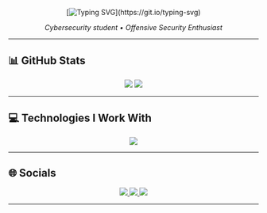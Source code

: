 <div align="center">

[![Typing SVG](https://readme-typing-svg.demolab.com?font=Fira+Code&weight=200&size=36&pause=1000&color=81249F&center=true&vCenter=true&width=900&lines=Hello,+I'm+Kauan!!)](https://git.io/typing-svg)

<p><em>Cybersecurity student • Offensive Security Enthusiast</em></p>

</div>

---

<h2>📊 GitHub Stats</h2>

<div align="center">
  <img src="https://github-readme-stats.vercel.app/api?username=faylun&show_icons=true&theme=highcontrast&hide_title=true&border_radius=12" />
  <img src="https://github-readme-stats.vercel.app/api/top-langs/?username=faylun&layout=compact&theme=highcontrast&border_radius=12" />
</div>

---

<h2>💻 Technologies I Work With</h2>

<div align="center">
  <img src="https://skillicons.dev/icons?i=python,js,nodejs,php,bash,linux,html,css" />
</div>

---

<h2>🌐 Socials</h2>

<div align="center">
  <a href="https://www.linkedin.com/in/kauan-silveira-9032a826b" target="_blank">
    <img src="https://img.shields.io/badge/-LinkedIn-%230077B5?style=for-the-badge&logo=linkedin&logoColor=white"/>
  </a>
  <a href="https://www.twitter.com/kkauanzinn" target="_blank">
    <img src="https://img.shields.io/badge/Twitter-1DA1F2?style=for-the-badge&logo=twitter&logoColor=white"/>
  </a>
  <a href="https://hackerone.com/faylun?type=user" target="_blank">
    <img src="https://img.shields.io/badge/HackerOne-black?style=for-the-badge&logo=hackerone&logoColor=white"/>
  </a>
</div>

---
